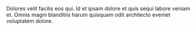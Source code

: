 Dolores velit facilis eos qui. Id et ipsam dolore et quis sequi labore veniam et. Omnis magni blanditiis harum quisquam odit architecto eveniet voluptatem dolore.